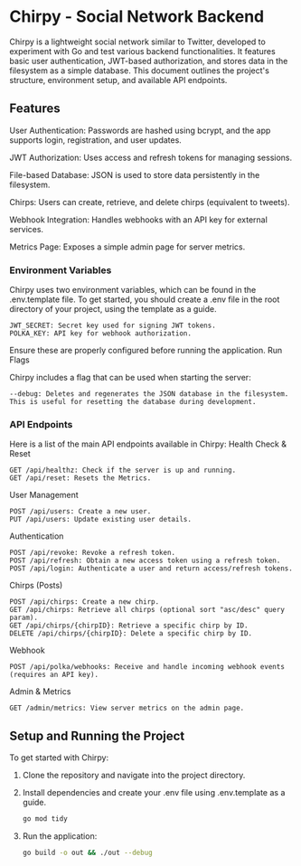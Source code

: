 # Chirpy - Social Network Backend

Chirpy is a lightweight social network similar to Twitter, developed to experiment with Go and test various backend functionalities. It features basic user authentication, JWT-based authorization, and stores data in the filesystem as a simple database. This document outlines the project's structure, environment setup, and available API endpoints.
 
## Features

User Authentication: Passwords are hashed using bcrypt, and the app supports login, registration, and user updates.

JWT Authorization: Uses access and refresh tokens for managing sessions.

File-based Database: JSON is used to store data persistently in the filesystem.

Chirps: Users can create, retrieve, and delete chirps (equivalent to tweets).

Webhook Integration: Handles webhooks with an API key for external services.

Metrics Page: Exposes a simple admin page for server metrics.

### Environment Variables

Chirpy uses two environment variables, which can be found in the .env.template file. To get started, you should create a .env file in the root directory of your project, using the template as a guide.

    JWT_SECRET: Secret key used for signing JWT tokens.
    POLKA_KEY: API key for webhook authorization.

Ensure these are properly configured before running the application.
Run Flags

Chirpy includes a flag that can be used when starting the server:

    --debug: Deletes and regenerates the JSON database in the filesystem. This is useful for resetting the database during development.

### API Endpoints

Here is a list of the main API endpoints available in Chirpy:
Health Check & Reset

    GET /api/healthz: Check if the server is up and running.
    GET /api/reset: Resets the Metrics.

User Management

    POST /api/users: Create a new user.
    PUT /api/users: Update existing user details.

Authentication

    POST /api/revoke: Revoke a refresh token.
    POST /api/refresh: Obtain a new access token using a refresh token.
    POST /api/login: Authenticate a user and return access/refresh tokens.

Chirps (Posts)

    POST /api/chirps: Create a new chirp.
    GET /api/chirps: Retrieve all chirps (optional sort "asc/desc" query param).
    GET /api/chirps/{chirpID}: Retrieve a specific chirp by ID.
    DELETE /api/chirps/{chirpID}: Delete a specific chirp by ID.

Webhook

    POST /api/polka/webhooks: Receive and handle incoming webhook events (requires an API key).

Admin & Metrics

    GET /admin/metrics: View server metrics on the admin page.

## Setup and Running the Project

To get started with Chirpy:

1. Clone the repository and navigate into the project directory.

2. Install dependencies and create your .env file using .env.template as a guide.

    ```bash
    go mod tidy
    ```

3. Run the application:

    ```bash
    go build -o out && ./out --debug
    ```
